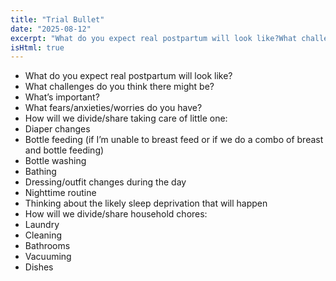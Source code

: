 ```yaml
---
title: "Trial Bullet"
date: "2025-08-12"
excerpt: "What do you expect real postpartum will look like?What challenges do you think there might be?What’s important?What fears/anxieties/worries do you hav"
isHtml: true
---
```


<ul><li><span style="background-color: transparent;">What do you expect real postpartum will look like?</span></li><li class="ql-indent-1"><span style="background-color: transparent;">What challenges do you think there might be?</span></li><li class="ql-indent-1"><span style="background-color: transparent;">What’s important?</span></li><li class="ql-indent-1"><span style="background-color: transparent;">What fears/anxieties/worries do you have?</span></li><li><span style="background-color: transparent;">How will we divide/share taking care of little one:</span></li><li class="ql-indent-1"><span style="background-color: transparent;">Diaper changes</span></li><li class="ql-indent-1"><span style="background-color: transparent;">Bottle feeding (if I’m unable to breast feed or if we do a combo of breast and bottle feeding)</span></li><li class="ql-indent-2"><span style="background-color: transparent;">Bottle washing</span></li><li class="ql-indent-1"><span style="background-color: transparent;">Bathing</span></li><li class="ql-indent-1"><span style="background-color: transparent;">Dressing/outfit changes during the day</span></li><li class="ql-indent-1"><span style="background-color: transparent;">Nighttime routine</span></li><li class="ql-indent-2"><span style="background-color: transparent;">Thinking about the likely sleep deprivation that will happen</span></li><li><span style="background-color: transparent;">How will we divide/share household chores:</span></li><li class="ql-indent-1"><span style="background-color: transparent;">Laundry</span></li><li class="ql-indent-1"><span style="background-color: transparent;">Cleaning</span></li><li class="ql-indent-2"><span style="background-color: transparent;">Bathrooms</span></li><li class="ql-indent-2"><span style="background-color: transparent;">Vacuuming</span></li><li class="ql-indent-2"><span style="background-color: transparent;">Dishes</span></li></ul><p><br></p>